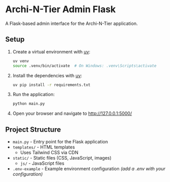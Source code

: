 # Archi-N-Tier Admin Flask

A Flask-based admin interface for the Archi-N-Tier application.

## Setup

1. Create a virtual environment with [uv](https://docs.astral.sh/uv/getting-started/installation/):

    ```bash
    uv venv
    source .venv/bin/activate  # On Windows: .venv\Scripts\activate
    ```

2. Install the dependencies with [uv](https://docs.astral.sh/uv/getting-started/installation/):

    ```bash
    uv pip install -r requirements.txt
    ```

3. Run the application:

    ```bash
    python main.py
    ```

4. Open your browser and navigate to <http://127.0.0.1:5000/>

## Project Structure

-   `main.py` - Entry point for the Flask application
-   `templates/` - HTML templates
    -   Uses Tailwind CSS via CDN
-   `static/` - Static files (CSS, JavaScript, images)
    -   `js/` - JavaScript files
-   `.env-example` - Example environment configuration _(add a .env with your configuration)_
